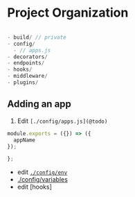 # Project Organization

```javascript

- build/ // private
- config/
  - // apps.js
- decorators/
- endpoints/
- hooks/
- middleware/
- plugins/

```


## Adding an app

1. Edit `[./config/apps.js](@todo)`
```javascript
module.exports = ({}) => ({
  appName
});

};
```
- edit [`./config/env`](@todo)
- [./config/variables](@todo)
- edit [hooks]
